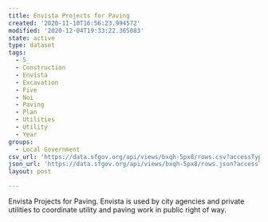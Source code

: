 ```yaml
---
title: Envista Projects for Paving
created: '2020-11-10T16:56:23.994572'
modified: '2020-12-04T19:33:22.365083'
state: active
type: dataset
tags:
  - 5_
  - Construction
  - Envista
  - Excavation
  - Five
  - Noi
  - Paving
  - Plan
  - Utilities
  - Utility
  - Year
groups:
  - Local Government
csv_url: 'https://data.sfgov.org/api/views/bxqh-5px8/rows.csv?accessType=DOWNLOAD'
json_url: 'https://data.sfgov.org/api/views/bxqh-5px8/rows.json?accessType=DOWNLOAD'
layout: post

---
```

Envista Projects for Paving.  Envista is used by city agencies and private utilities to coordinate utility and paving work in public right of way.
